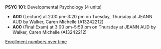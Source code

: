 **PSYC 101**: Developmental Psychology (4 units)

- **A00** (Lecture) at 2:00 pm–3:20 pm on Tuesday, Thursday at JEANN AUD by Walker, Caren Michelle (A13242212)
- **A00** (Final Exam) at 3:00 pm–5:59 pm on Thursday at JEANN AUD by Walker, Caren Michelle (A13242212)

[Enrollment numbers over time](./PSYC101.tsv)
